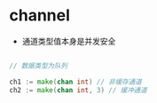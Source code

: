 # channel

- 通道类型值本身是并发安全

```go

// 数据类型为队列

ch1 := make(chan int) // 非缓存通道
ch2 := make(chan int, 3) // 缓冲通道

```